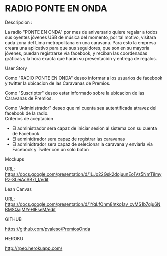 RADIO PONTE EN ONDA		
===============		

Descripcion :	

La radio "PONTE EN ONDA" por mes de aniversario quiere regalar a todos sus oyentes jóvenes USB de música del momento, por tal motivo, visitara cada zona del Lima metropolitana en una caravana. Para esto la empresa creara una aplicativo para que sus seguidores, que son en su mayoría jóvenes, puedan registrarse vía facebook, y reciban las coordenadas gráficas y la hora exacta que harán su presentación y entrega de regalos.			
				
User Story

Como "RADIO PONTE EN ONDA" deseo informar a los usuarios de facebook y twitter la ubicacion de las Caravanas de Premios.	

Como "Suscriptor" deseo estar informado sobre la ubicacion de las Caravanas de Premios.	

Como "Administrador" deseo que mi cuenta sea autentificada atravez del facebook de la radio.			
Criterios de aceptacion
-	El administrador sera capaz de iniciar sesion al sistema con su cuenta de Facebook
-	El adminidtrador sera capaz de registrar las caravanas 
-	El adminidtrador sera capaz de selecionar la caravana y enviarla via Facebook y Twiter con un solo boton	

Mockups		

URL: 	https://docs.google.com/presentation/d/1LJo22Gsk2dojuunEo1Vz5NmTiImyPz-8LeiAcSB7I_I/edit			
				
Lean Canvas	

URL: 	https://docs.google.com/presentation/d/1YqLfOnm8htko1ay_cvMS1b7gju6NBMSQajMYeHlFseM/edit			

GITHUB 	

https://github.com/pvaleso/PremiosOnda

HEROKU 

http://rpeo.herokuapp.com/			